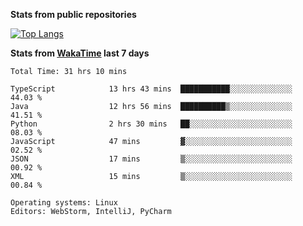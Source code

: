 **Stats from public repositories**  

[![Top Langs](https://github-readme-stats.vercel.app/api/top-langs/?username=hyoghurt&layout=compact&exclude_repo=multiserver,docker_compose&langs_count=6)](https://github.com/anuraghazra/github-readme-stats)

**Stats from [WakaTime](https://wakatime.com) last 7 days**  
<!--START_SECTION:waka-->

```text
Total Time: 31 hrs 10 mins

TypeScript            13 hrs 43 mins  ███████████░░░░░░░░░░░░░░   44.03 %
Java                  12 hrs 56 mins  ██████████▒░░░░░░░░░░░░░░   41.51 %
Python                2 hrs 30 mins   ██░░░░░░░░░░░░░░░░░░░░░░░   08.03 %
JavaScript            47 mins         ▓░░░░░░░░░░░░░░░░░░░░░░░░   02.52 %
JSON                  17 mins         ▒░░░░░░░░░░░░░░░░░░░░░░░░   00.92 %
XML                   15 mins         ▒░░░░░░░░░░░░░░░░░░░░░░░░   00.84 %

Operating systems: Linux
Editors: WebStorm, IntelliJ, PyCharm
```

<!--END_SECTION:waka-->
